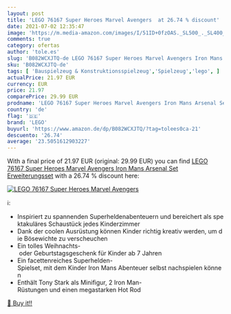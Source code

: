 ```yaml
---
layout: post
title: 'LEGO 76167 Super Heroes Marvel Avengers  at 26.74 % discount'
date: 2021-07-02 12:35:47
image: 'https://m.media-amazon.com/images/I/51ID+0fzOAS._SL500_._SL400_.jpg'
comments: true
category: ofertas
author: 'tole.es'
slug: 'B082WCXJTQ-de LEGO 76167 Super Heroes Marvel Avengers Iron Mans Arsenal...'
sku: 'B082WCXJTQ-de'
tags: [ 'Bauspielzeug & Konstruktionsspielzeug','Spielzeug','lego', ]
actualPrice: 21.97 EUR
currency: EUR
price: 21.97
comparePrice: 29.99 EUR
prodname: 'LEGO 76167 Super Heroes Marvel Avengers Iron Mans Arsenal Set  Erweiterungsset'
country: 'de'
flag: '🇩🇪'
brand: 'LEGO'
buyurl: 'https://www.amazon.de/dp/B082WCXJTQ/?tag=tolees0ca-21'
descuento: '26.74'
average: '23.5051612903227'
---
```


With a final price of 21.97 EUR (original: 29.99 EUR) you can find [LEGO 76167 Super Heroes Marvel Avengers Iron Mans Arsenal Set  Erweiterungsset](https://www.amazon.de/dp/B082WCXJTQ/?tag=tolees0ca-21) with a  26.74 % discount here:

[![LEGO 76167 Super Heroes Marvel Avengers ](https://m.media-amazon.com/images/I/51ID+0fzOAS._SL500_._SL400_.jpg)](https://www.amazon.de/dp/B082WCXJTQ/?tag=tolees0ca-21)

ℹ️:

- Inspiriert zu spannenden Superheldenabenteuern und bereichert als spektakuläres Schaustück jedes Kinderzimmer
- Dank der coolen Ausrüstung können Kinder richtig kreativ werden, um die Bösewichte zu verscheuchen
- Ein tolles Weihnachts- oder Geburtstagsgeschenk für Kinder ab 7 Jahren
- Ein facettenreiches Superhelden-Spielset, mit dem Kinder Iron Mans Abenteuer selbst nachspielen können
- Enthält Tony Stark als Minifigur, 2 Iron Man-Rüstungen und einen megastarken Hot Rod

[🛒 Buy it!!](https://www.amazon.de/dp/B082WCXJTQ/?tag=tolees0ca-21)
